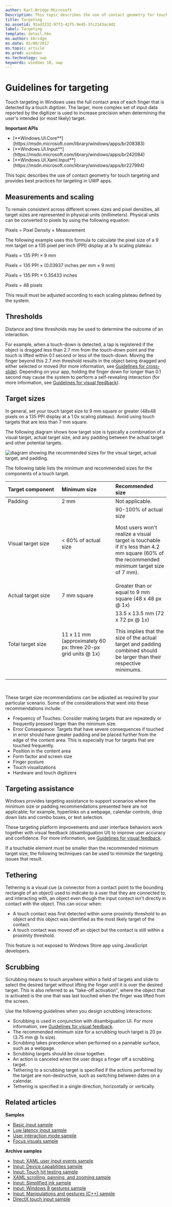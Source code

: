 ---author: Karl-Bridge-MicrosoftDescription: This topic describes the use of contact geometry for touch targeting and provides best practices for targeting in Windows Runtime apps.title: Targetingms.assetid: 93ad2232-97f3-42f5-9e45-3fc2143ac4d2label: Targetingtemplate: detail.hbsms.author: kbridgems.date: 02/08/2017ms.topic: articlems.prod: windowsms.technology: uwpkeywords: windows 10, uwp---# Guidelines for targeting<link rel="stylesheet" href="https://az835927.vo.msecnd.net/sites/uwp/Resources/css/custom.css">Touch targeting in Windows uses the full contact area of each finger that is detected by a touch digitizer. The larger, more complex set of input data reported by the digitizer is used to increase precision when determining the user's intended (or most likely) target.<div class="important-apis" ><b>Important APIs</b><br/><ul><li>[**Windows.UI.Core**](https://msdn.microsoft.com/library/windows/apps/br208383)</li><li>[**Windows.UI.Input**](https://msdn.microsoft.com/library/windows/apps/br242084)</li><li>[**Windows.UI.Xaml.Input**](https://msdn.microsoft.com/library/windows/apps/br227994)</li></ul></div>This topic describes the use of contact geometry for touch targeting and provides best practices for targeting in UWP apps.## Measurements and scalingTo remain consistent across different screen sizes and pixel densities, all target sizes are represented in physical units (millimeters). Physical units can be converted to pixels by using the following equation:Pixels = Pixel Density × MeasurementThe following example uses this formula to calculate the pixel size of a 9 mm target on a 135 pixel per inch (PPI) display at a 1x scaling plateau:Pixels = 135 PPI × 9 mmPixels = 135 PPI × (0.03937 inches per mm × 9 mm)Pixels = 135 PPI × 0.35433 inchesPixels = 48 pixelsThis result must be adjusted according to each scaling plateau defined by the system.## ThresholdsDistance and time thresholds may be used to determine the outcome of an interaction.For example, when a touch-down is detected, a tap is registered if the object is dragged less than 2.7 mm from the touch-down point and the touch is lifted within 0.1 second or less of the touch-down. Moving the finger beyond this 2.7 mm threshold results in the object being dragged and either selected or moved (for more information, see [Guidelines for cross-slide](guidelines-for-cross-slide.md)). Depending on your app, holding the finger down for longer than 0.1 second may cause the system to perform a self-revealing interaction (for more information, see [Guidelines for visual feedback](guidelines-for-visualfeedback.md)).## Target sizesIn general, set your touch target size to 9 mm square or greater (48x48 pixels on a 135 PPI display at a 1.0x scaling plateau). Avoid using touch targets that are less than 7 mm square.The following diagram shows how target size is typically a combination of a visual target, actual target size, and any padding between the actual target and other potential targets.![diagram showing the recommended sizes for the visual target, actual target, and padding.](images/targeting-size.png)The following table lists the minimum and recommended sizes for the components of a touch target.<table><colgroup><col width="33%" /><col width="33%" /><col width="33%" /></colgroup><thead><tr class="header"><th align="left">Target component</th><th align="left">Minimum size</th><th align="left">Recommended size</th></tr></thead><tbody><tr class="odd"><td align="left">Padding</td><td align="left">2 mm</td><td align="left">Not applicable.</td></tr><tr class="even"><td align="left">Visual target size</td><td align="left">&lt; 60% of actual size</td><td align="left">90-100% of actual size<p>Most users won't realize a visual target is touchable if it's less than 4.2 mm square (60% of the recommended minimum target size of 7 mm).</p></td></tr><tr class="odd"><td align="left">Actual target size</td><td align="left">7 mm square</td><td align="left">Greater than or equal to 9 mm square (48 x 48 px @ 1x)</td></tr><tr class="even"><td align="left">Total target size</td><td align="left">11 x 11 mm (approximately 60 px: three 20-px grid units @ 1x)</td><td align="left">13.5 x 13.5 mm (72 x 72 px @ 1x)<p>This implies that the size of the actual target and padding combined should be larger than their respective minimums.</p></td></tr></tbody></table> These target size recommendations can be adjusted as required by your particular scenario. Some of the considerations that went into these recommendations include:-   Frequency of Touches: Consider making targets that are repeatedly or frequently pressed larger than the minimum size.-   Error Consequence: Targets that have severe consequences if touched in error should have greater padding and be placed further from the edge of the content area. This is especially true for targets that are touched frequently.-   Position in the content area-   Form factor and screen size-   Finger posture-   Touch visualizations-   Hardware and touch digitizers## Targeting assistanceWindows provides targeting assistance to support scenarios where the minimum size or padding recommendations presented here are not applicable; for example, hyperlinks on a webpage, calendar controls, drop down lists and combo boxes, or text selection.These targeting platform improvements and user interface behaviors work together with visual feedback (disambiguation UI) to improve user accuracy and confidence. For more information, see [Guidelines for visual feedback](guidelines-for-visualfeedback.md).If a touchable element must be smaller than the recommended minimum target size, the following techniques can be used to minimize the targeting issues that result.## TetheringTethering is a visual cue (a connector from a contact point to the bounding rectangle of an object) used to indicate to a user that they are connected to, and interacting with, an object even though the input contact isn't directly in contact with the object. This can occur when:-   A touch contact was first detected within some proximity threshold to an object and this object was identified as the most likely target of the contact.-   A touch contact was moved off an object but the contact is still within a proximity threshold.This feature is not exposed to Windows Store app using JavaScript developers.## ScrubbingScrubbing means to touch anywhere within a field of targets and slide to select the desired target without lifting the finger until it is over the desired target. This is also referred to as "take-off activation", where the object that is activated is the one that was last touched when the finger was lifted from the screen.Use the following guidelines when you design scrubbing interactions:-   Scrubbing is used in conjunction with disambiguation UI. For more information, see [Guidelines for visual feedback](guidelines-for-visualfeedback.md).-   The recommended minimum size for a scrubbing touch target is 20 px (3.75 mm @ 1x size).-   Scrubbing takes precedence when performed on a pannable surface, such as a webpage.-   Scrubbing targets should be close together.-   An action is canceled when the user drags a finger off a scrubbing target.-   Tethering to a scrubbing target is specified if the actions performed by the target are non-destructive, such as switching between dates on a calendar.-   Tethering is specified in a single direction, horizontally or vertically.## Related articles**Samples*** [Basic input sample](http://go.microsoft.com/fwlink/p/?LinkID=620302)* [Low latency input sample](http://go.microsoft.com/fwlink/p/?LinkID=620304)* [User interaction mode sample](http://go.microsoft.com/fwlink/p/?LinkID=619894)* [Focus visuals sample](http://go.microsoft.com/fwlink/p/?LinkID=619895)**Archive samples*** [Input: XAML user input events sample](http://go.microsoft.com/fwlink/p/?linkid=226855)* [Input: Device capabilities sample](http://go.microsoft.com/fwlink/p/?linkid=231530)* [Input: Touch hit testing sample](http://go.microsoft.com/fwlink/p/?linkid=231590)* [XAML scrolling, panning, and zooming sample](http://go.microsoft.com/fwlink/p/?linkid=251717)* [Input: Simplified ink sample](http://go.microsoft.com/fwlink/p/?linkid=246570)* [Input: Windows 8 gestures sample](http://go.microsoft.com/fwlink/p/?LinkId=264995)* [Input: Manipulations and gestures (C++) sample](http://go.microsoft.com/fwlink/p/?linkid=231605)* [DirectX touch input sample](http://go.microsoft.com/fwlink/p/?LinkID=231627)  
